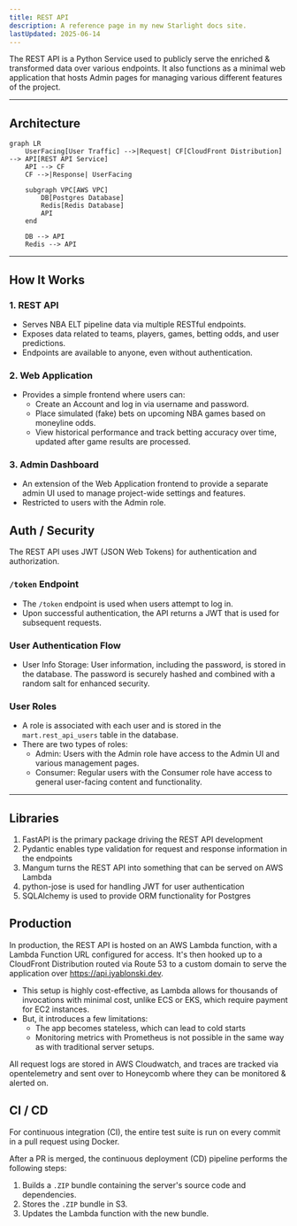 ```yaml
---
title: REST API
description: A reference page in my new Starlight docs site.
lastUpdated: 2025-06-14
---
```


The REST API is a Python Service used to publicly serve the enriched & transformed data over various endpoints. It also functions as a minimal web application that hosts Admin pages for managing various different features of the project.

---
## Architecture

``` mermaid
graph LR
    UserFacing[User Traffic] -->|Request| CF[CloudFront Distribution] --> API[REST API Service]
    API --> CF
    CF -->|Response| UserFacing

    subgraph VPC[AWS VPC]
        DB[Postgres Database]
        Redis[Redis Database]
        API
    end

    DB --> API
    Redis --> API

```
---

## How It Works

### 1. REST API
- Serves NBA ELT pipeline data via multiple RESTful endpoints.
- Exposes data related to teams, players, games, betting odds, and user predictions.
- Endpoints are available to anyone, even without authentication.

### 2. Web Application
- Provides a simple frontend where users can:
  - Create an Account and log in via username and password.
  - Place simulated (fake) bets on upcoming NBA games based on moneyline odds.
  - View historical performance and track betting accuracy over time, updated after game results are processed.

### 3. Admin Dashboard
- An extension of the Web Application frontend to provide a separate admin UI used to manage project-wide settings and features.
- Restricted to users with the Admin role.


## Auth / Security

The REST API uses JWT (JSON Web Tokens) for authentication and authorization.

### `/token` Endpoint
- The `/token` endpoint is used when users attempt to log in.
- Upon successful authentication, the API returns a JWT that is used for subsequent requests.

### User Authentication Flow
- User Info Storage: User information, including the password, is stored in the database. The password is securely hashed and combined with a random salt for enhanced security.
  
### User Roles
- A role is associated with each user and is stored in the `mart.rest_api_users` table in the database.
- There are two types of roles:
  - Admin: Users with the Admin role have access to the Admin UI and various management pages.
  - Consumer: Regular users with the Consumer role have access to general user-facing content and functionality.

---
## Libraries

1. FastAPI is the primary package driving the REST API development
2. Pydantic enables type validation for request and response information in the endpoints
3. Mangum turns the REST API into something that can be served on AWS Lambda
4. python-jose is used for handling JWT for user authentication
5. SQLAlchemy is used to provide ORM functionality for Postgres

## Production

In production, the REST API is hosted on an AWS Lambda function, with a Lambda Function URL configured for access. It's then hooked up to a CloudFront Distribution routed via Route 53 to a custom domain to serve the application over https://api.jyablonski.dev.

- This setup is highly cost-effective, as Lambda allows for thousands of invocations with minimal cost, unlike ECS or EKS, which require payment for EC2 instances.
- But, it introduces a few limitations:
    - The app becomes stateless, which can lead to cold starts
    - Monitoring metrics with Prometheus is not possible in the same way as with traditional server setups.

All request logs are stored in AWS Cloudwatch, and traces are tracked via opentelemetry and sent over to Honeycomb where they can be monitored & alerted on.

## CI / CD

For continuous integration (CI), the entire test suite is run on every commit in a pull request using Docker.

After a PR is merged, the continuous deployment (CD) pipeline performs the following steps:

1. Builds a `.ZIP` bundle containing the server's source code and dependencies.
2. Stores the `.ZIP` bundle in S3.
3. Updates the Lambda function with the new bundle.
